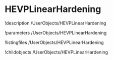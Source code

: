 <!-- MOOSE Documentation Stub: Remove this when content is added. -->

# HEVPLinearHardening
!description /UserObjects/HEVPLinearHardening

!parameters /UserObjects/HEVPLinearHardening

!listingfiles /UserObjects/HEVPLinearHardening

!childobjects /UserObjects/HEVPLinearHardening
